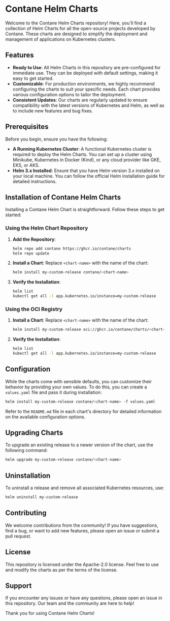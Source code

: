 # Contane Helm Charts
Welcome to the Contane Helm Charts repository! Here, you'll find a collection of Helm Charts for all the open-source projects developed by Contane. These charts are designed to simplify the deployment and management of applications on Kubernetes clusters.

## Features
- **Ready to Use**: All Helm Charts in this repository are pre-configured for immediate use. They can be deployed with default settings, making it easy to get started.
- **Customizable**: For production environments, we highly recommend configuring the charts to suit your specific needs. Each chart provides various configuration options to tailor the deployment.
- **Consistent Updates**: Our charts are regularly updated to ensure compatibility with the latest versions of Kubernetes and Helm, as well as to include new features and bug fixes.

## Prerequisites
Before you begin, ensure you have the following:

- **A Running Kubernetes Cluster**: A functional Kubernetes cluster is required to deploy the Helm Charts. You can set up a cluster using Minikube, Kubernetes in Docker (Kind), or any cloud provider like GKE, EKS, or AKS.
- **Helm 3.x Installed**: Ensure that you have Helm version 3.x installed on your local machine. You can follow the official Helm installation guide for detailed instructions.

## Installation of Contane Helm Charts
Installing a Contane Helm Chart is straightforward. Follow these steps to get started:

### Using the Helm Chart Repository

1. **Add the Repository**:
    ```bash
    helm repo add contane https://ghcr.io/contane/charts
    helm repo update
    ```

2. **Install a Chart**:
    Replace `<chart-name>` with the name of the chart:
    ```bash
    helm install my-custom-release contane/<chart-name>
    ```

3. **Verify the Installation**:
    ```bash
    helm list
    kubectl get all -l app.kubernetes.io/instance=my-custom-release
    ```

### Using the OCI Registry

1. **Install a Chart**:
    Replace `<chart-name>` with the name of the chart:
    ```bash
    helm install my-custom-release oci://ghcr.io/contane/charts/<chart-name>
    ```

2. **Verify the Installation**:
    ```bash
    helm list
    kubectl get all -l app.kubernetes.io/instance=my-custom-release
    ```

## Configuration
While the charts come with sensible defaults, you can customize their behavior by providing your own values. To do this, you can create a `values.yaml` file and pass it during installation:

```bash
helm install my-custom-release contane/<chart-name> -f values.yaml
```

Refer to the `README.md` file in each chart's directory for detailed information on the available configuration options.

## Upgrading Charts
To upgrade an existing release to a newer version of the chart, use the following command:

```bash
helm upgrade my-custom-release contane/<chart-name>
```

## Uninstallation
To uninstall a release and remove all associated Kubernetes resources, use:

```bash
helm uninstall my-custom-release
```

## Contributing
We welcome contributions from the community! If you have suggestions, find a bug, or want to add new features, please open an issue or submit a pull request.

## License
This repository is licensed under the Apache-2.0 license. Feel free to use and modify the charts as per the terms of the license.

## Support
If you encounter any issues or have any questions, please open an issue in this repository. Our team and the community are here to help!

Thank you for using Contane Helm Charts!
